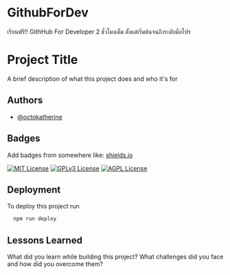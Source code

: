 # GithubForDev
เรียนฟรี!! GithHub For Developer 2 ชั่วโมงเต็ม ตั้งแต่เริ่มต้นจนถึงระดับมือโปร


# Project Title

A brief description of what this project does and who it's for


## Authors

- [@octokatherine](https://www.github.com/octokatherine)


## Badges

Add badges from somewhere like: [shields.io](https://shields.io/)

[![MIT License](https://img.shields.io/badge/License-MIT-green.svg)](https://choosealicense.com/licenses/mit/)
[![GPLv3 License](https://img.shields.io/badge/License-GPL%20v3-yellow.svg)](https://opensource.org/licenses/)
[![AGPL License](https://img.shields.io/badge/license-AGPL-blue.svg)](http://www.gnu.org/licenses/agpl-3.0)


## Deployment

To deploy this project run

```bash
  npm run deploy
```


## Lessons Learned

What did you learn while building this project? What challenges did you face and how did you overcome them?


